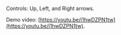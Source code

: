 Controls: Up, Left, and Right arrows.

Demo video: [https://youtu.be/i1hwDZPN1tw](https://youtu.be/i1hwDZPN1tw).
